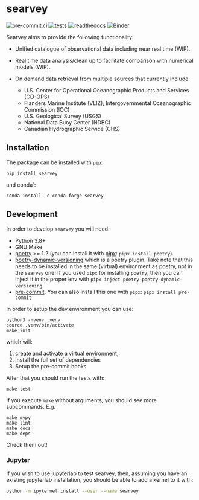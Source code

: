 # searvey

[![pre-commit.ci](https://results.pre-commit.ci/badge/github/oceanmodeling/searvey/master.svg)](https://results.pre-commit.ci/latest/github/oceanmodeling/searvey/master)
[![tests](https://github.com/oceanmodeling/searvey/actions/workflows/run_tests.yml/badge.svg)](https://github.com/oceanmodeling/searvey/actions/workflows/run_tests.yml)
[![readthedocs](https://readthedocs.org/projects/pip/badge/)](https://readthedocs.org/projects/searvey)
[![Binder](https://mybinder.org/badge_logo.svg)](https://mybinder.org/v2/gh/oceanmodeling/searvey/master?urlpath=%2Flab)

Searvey aims to provide the following functionality:

- Unified catalogue of observational data including near real time (WIP).

- Real time data analysis/clean up to facilitate comparison with numerical models (WIP).

- On demand data retrieval from multiple sources that currently include:

    - U.S. Center for Operational Oceanographic Products and Services (CO-OPS)
    - Flanders Marine Institute (VLIZ); Intergovernmental Oceanographic Commission (IOC)
    - U.S. Geological Survey (USGS)
    - National Data Buoy Center (NDBC)
    - Canadian Hydrographic Service (CHS)


## Installation

The package can be installed with `pip`:

```
pip install searvey
```

and conda`:

```
conda install -c conda-forge searvey
```


## Development

In order to develop `searvey` you will need:

- Python 3.8+
- GNU Make
- [poetry](https://python-poetry.org/) >= 1.2 (you can install it with [pipx](https://github.com/pypa/pipx): `pipx install poetry`).
- [poetry-dynamic-versioning](https://github.com/mtkennerly/poetry-dynamic-versioning) which is a poetry plugin.
  Take note that this needs to be installed in the same (virtual) environment as poetry, not in the `searvey` one!
  If you used `pipx` for installing `poetry`, then you can inject it in the proper env with `pipx inject poetry poetry-dynamic-versioning`.
- [pre-commit](https://pre-commit.com/). You can also install this one with `pipx`: `pipx install pre-commit`

In order to setup the dev environment you can use:

```
python3 -mvenv .venv
source .venv/bin/activate
make init
```

which will:

1. create and activate a virtual environment,
2. install the full set of dependencies
3. Setup the pre-commit hooks

After that you should run the tests with:

```
make test
```

If you execute `make` without arguments, you should see more subcommands. E.g.

```
make mypy
make lint
make docs
make deps
```

Check them out!

### Jupyter

If you wish to use jupyterlab to test searvey, then, assuming you have an
existing jupyterlab installation, you should be able to add a kernel to it with:

```bash
python -m ipykernel install --user --name searvey
```
